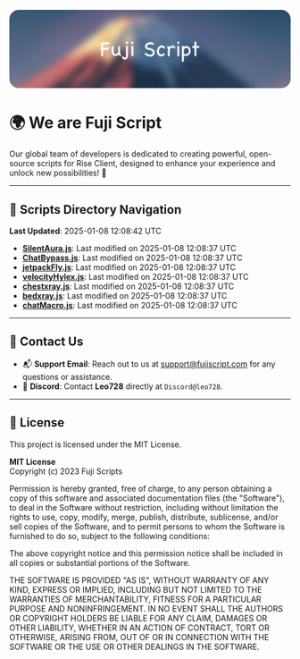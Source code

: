 ![Banner](.github/b.webp)

# 🌍 **We are Fuji Script**

Our global team of developers is dedicated to creating powerful, open-source scripts for Rise Client, designed to enhance your experience and unlock new possibilities! 🌟

---
<!-- SCRIPTS_NAVIGATION_START -->
## 📂 **Scripts Directory Navigation**

**Last Updated**: 2025-01-08 12:08:42 UTC

- **[SilentAura.js](scripts/SilentAura.js)**: Last modified on 2025-01-08 12:08:37 UTC
- **[ChatBypass.js](scripts/ChatBypass.js)**: Last modified on 2025-01-08 12:08:37 UTC
- **[jetpackFly.js](scripts/jetpackFly.js)**: Last modified on 2025-01-08 12:08:37 UTC
- **[velocityHylex.js](scripts/velocityHylex.js)**: Last modified on 2025-01-08 12:08:37 UTC
- **[chestxray.js](scripts/chestxray.js)**: Last modified on 2025-01-08 12:08:37 UTC
- **[bedxray.js](scripts/bedxray.js)**: Last modified on 2025-01-08 12:08:37 UTC
- **[chatMacro.js](scripts/chatMacro.js)**: Last modified on 2025-01-08 12:08:37 UTC

<!-- SCRIPTS_NAVIGATION_END -->

---

## 💬 **Contact Us**  
- 📬 **Support Email**: Reach out to us at [support@fujiscript.com](mailto:support@fujiscript.com) for any questions or assistance.  
- 💬 **Discord**: Contact **Leo728** directly at `Discord@leo728`.

---

## 📜 **License**

This project is licensed under the MIT License.  

**MIT License**  
Copyright (c) 2023 Fuji Scripts  

Permission is hereby granted, free of charge, to any person obtaining a copy of this software and associated documentation files (the "Software"), to deal in the Software without restriction, including without limitation the rights to use, copy, modify, merge, publish, distribute, sublicense, and/or sell copies of the Software, and to permit persons to whom the Software is furnished to do so, subject to the following conditions:  

The above copyright notice and this permission notice shall be included in all copies or substantial portions of the Software.  

THE SOFTWARE IS PROVIDED "AS IS", WITHOUT WARRANTY OF ANY KIND, EXPRESS OR IMPLIED, INCLUDING BUT NOT LIMITED TO THE WARRANTIES OF MERCHANTABILITY, FITNESS FOR A PARTICULAR PURPOSE AND NONINFRINGEMENT. IN NO EVENT SHALL THE AUTHORS OR COPYRIGHT HOLDERS BE LIABLE FOR ANY CLAIM, DAMAGES OR OTHER LIABILITY, WHETHER IN AN ACTION OF CONTRACT, TORT OR OTHERWISE, ARISING FROM, OUT OF OR IN CONNECTION WITH THE SOFTWARE OR THE USE OR OTHER DEALINGS IN THE SOFTWARE.  
